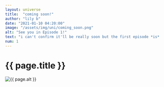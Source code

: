 ```yaml
---
layout: universe
title:  "coming soon!"
author: "lily b"
date: "2021-01-10 04:20:00"
image: "/assets/img/uni/coming_soon.png"
alt: "See you in Episode 1!"
text: "i can't confirm it'll be really soon but the first episode *is* like, done. for now, all i can say is soon(tm)"
num: 1
---
```


<h1>{{ page.title }}</h1>
<img src="{{ page.image }}" alt="{{ page.alt }}" title="{{ page.text }}">